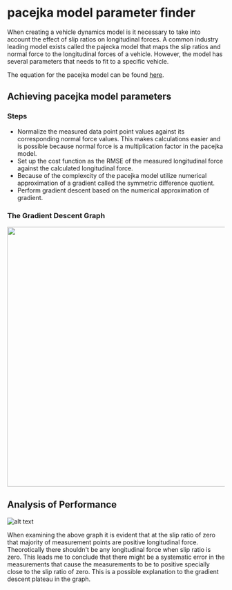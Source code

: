 # pacejka model parameter finder

When creating a vehicle dynamics model is it necessary to take into account the effect of slip ratios on longitudinal forces. A common industry leading model exists called the pajecka model that maps the slip ratios and normal force to the longitudinal forces of a vehicle. However, the model has several parameters that needs to fit to a specific vehicle. 

The equation for the pacejka model can be found [here](https://en.wikipedia.org/wiki/Hans_B._Pacejka).

## Achieving pacejka model parameters

### Steps

- Normalize the measured data point point values against its corresponding normal force values. This makes calculations easier and is possible because normal force is a multiplication factor in the pacejka model.
- Set up the cost function as the RMSE of the measured longitudinal force against the calculated longitudinal force.
- Because of the complexcity of the pacejka model utilize numerical approximation of a gradient called the symmetric difference quotient. 
- Perform gradient descent based on the numerical approximation of gradient.

### The Gradient Descent Graph

<img src="https://github.com/AbdulRahmanSilmy/vehicle_dynamic_model/blob/main/RMSE%20vs%20steps.jpg" width="600" height="600" />



## Analysis of Performance

![alt text](https://github.com/AbdulRahmanSilmy/vehicle_dynamic_model/blob/main/analysis%20of%20model.jpg)

When examining the above graph it is evident that at the slip ratio of zero that majority of measurement points are positive longitudinal force. Theorotically there shouldn't be any longitudinal force when slip ratio is zero. This leads me to conclude that there might be a systematic error in the measurements that cause the measurements to be to positive specially close to the slip ratio of zero. This is a possible explanation to the gradient descent plateau in the graph.

